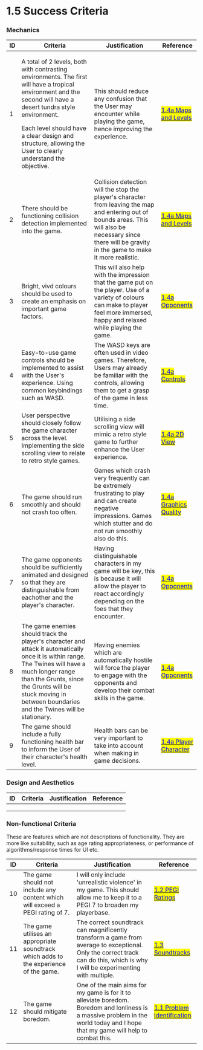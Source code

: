 # 1.5 Success Criteria

### Mechanics

| ID | Criteria                                                                                                                                                                                                                                                                                        | Justification                                                                                                                                                                                                  | Reference                                                                                                                                                                                    |
| -- | ----------------------------------------------------------------------------------------------------------------------------------------------------------------------------------------------------------------------------------------------------------------------------------------------- | -------------------------------------------------------------------------------------------------------------------------------------------------------------------------------------------------------------- | -------------------------------------------------------------------------------------------------------------------------------------------------------------------------------------------- |
| 1  | <p>A total of 2 levels, both with contrasting environments. The first will have a tropical environment and the second will have a desert tundra style environment.</p><p></p><p>Each level should have a clear design and structure, allowing the User to clearly understand the objective.</p> | This should reduce any confusion that the User may encounter while playing the game, hence improving the experience.                                                                                           | [<mark style="color:blue;">1.4a Maps and Levels</mark>](1.4a-features-of-the-proposed-solution.md#maps-and-levels)                                                                           |
| 2  | There should be functioning collision detection implemented into the game.                                                                                                                                                                                                                      | Collision detection will the stop the player's character from leaving the map and entering out of bounds areas. This will also be necessary since there will be gravity in the game to make it more realistic. | [<mark style="color:blue;">1.4a Maps and Levels</mark>](1.4a-features-of-the-proposed-solution.md#maps-and-levels)                                                                           |
| 3  | Bright, vivd colours should be used to create an emphasis on important game factors.                                                                                                                                                                                                            | This will also help with the impression that the game put on the player. Use of a variety of colours can make to player feel more immersed, happy and relaxed while playing the game.                          | [<mark style="color:blue;">1.4a Opponents</mark>](1.4a-features-of-the-proposed-solution.md#opponents)                                                                                       |
| 4  | Easy-to-use game controls should be implemented to assist with the User's experience. Using common keybindings such as WASD.                                                                                                                                                                    | The WASD keys are often used in video games. Therefore, Users may already be familiar with the controls, allowing them to get a grasp of the game in less time.                                                | [<mark style="color:blue;">1.4</mark>](1.4a-features-of-the-proposed-solution.md#controls.)[<mark style="color:blue;">a Controls</mark>](1.4a-features-of-the-proposed-solution.md#controls) |
| 5  | User perspective should closely follow the game character across the level. Implementing the side scrolling view to relate to retro style games.                                                                                                                                                | Utilising a side scrolling view will mimic a retro style game to further enhance the User experience.                                                                                                          | [<mark style="color:blue;">1.4a 2D V</mark>](1.4a-features-of-the-proposed-solution.md#2d-view.)[<mark style="color:blue;">iew</mark>](1.4a-features-of-the-proposed-solution.md#2d-view)    |
| 6  | The game should run smoothly and should not crash too often.                                                                                                                                                                                                                                    | Games which crash very frequently can be extremely frustrating to play and can create negative impressions. Games which stutter and do not run smoothly also do this.                                          | [<mark style="color:blue;">1.4a Graphics Quality</mark>](1.4a-features-of-the-proposed-solution.md#graphics-quality)                                                                         |
| 7  | The game opponents should be sufficiently animated and designed so that they are distinguishable from eachother and the player's character.                                                                                                                                                     | Having distinguishable characters in my game will be key, this is because it will allow the player to react accordingly depending on the foes that they encounter.                                             | [<mark style="color:blue;">1.4a Opponents</mark>](1.4a-features-of-the-proposed-solution.md#opponents)                                                                                       |
| 8  | The game enemies should track the player's character and attack it automatically once it is within range. The Twines will have a much longer range than the Grunts, since the Grunts will be stuck moving in between boundaries and the Twines will be stationary.                              | Having enemies which are automatically hostile will force the player to engage with the opponents and develop their combat skills in the game.                                                                 | [<mark style="color:blue;">1.4a Opponents</mark>](1.4a-features-of-the-proposed-solution.md#opponents)                                                                                       |
| 9  | The game should include a fully functioning health bar to inform the User of their character's health level.                                                                                                                                                                                    | Health bars can be very important to take into account when making in game decisions.                                                                                                                          | [<mark style="color:blue;">1.4a Player Character</mark>](1.4a-features-of-the-proposed-solution.md#player-character)                                                                         |

### Design and Aesthetics

| ID | Criteria | Justification | Reference |
| -- | -------- | ------------- | --------- |
|    |          |               |           |
|    |          |               |           |
|    |          |               |           |

### Non-functional Criteria

These are features which are not descriptions of functionality. They are more like suitability, such as age rating appropriateness, or performance of algorithms/response times for UI etc.

| ID | Criteria                                                                              | Justification                                                                                                                                                                    | Reference                                                                                    |
| -- | ------------------------------------------------------------------------------------- | -------------------------------------------------------------------------------------------------------------------------------------------------------------------------------- | -------------------------------------------------------------------------------------------- |
| 10 | The game should not include any content which will exceed a PEGI rating of 7.         | I will only include 'unrealistic violence' in my game. This should allow me to keep it to a PEGI 7 to broaden my playerbase.                                                     | [<mark style="color:blue;">1.2 PEGI Ratings</mark>](1.2-stakeholders.md#pegi-ratings)        |
| 11 | The game utilises an appropriate soundtrack which adds to the experience of the game. | The correct soundtrack can magnificently transform a game from average to exceptional. Only the correct track can do this, which is why I will be experimenting with multiple.   | [<mark style="color:blue;">1.3 Soundtracks</mark>](1.3-research-the-problem.md#celeste)      |
| 12 | The game should mitigate boredom.                                                     | One of the main aims for my game is for it to alleviate boredom. Boredom and lonliness is a massive problem in the world today and I hope that my game will help to combat this. | [<mark style="color:blue;">1.1 Problem Identification</mark>](1.1-problem-identification.md) |

